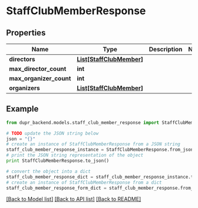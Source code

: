 # StaffClubMemberResponse


## Properties
Name | Type | Description | Notes
------------ | ------------- | ------------- | -------------
**directors** | [**List[StaffClubMember]**](StaffClubMember.md) |  | 
**max_director_count** | **int** |  | 
**max_organizer_count** | **int** |  | 
**organizers** | [**List[StaffClubMember]**](StaffClubMember.md) |  | 

## Example

```python
from dupr_backend.models.staff_club_member_response import StaffClubMemberResponse

# TODO update the JSON string below
json = "{}"
# create an instance of StaffClubMemberResponse from a JSON string
staff_club_member_response_instance = StaffClubMemberResponse.from_json(json)
# print the JSON string representation of the object
print StaffClubMemberResponse.to_json()

# convert the object into a dict
staff_club_member_response_dict = staff_club_member_response_instance.to_dict()
# create an instance of StaffClubMemberResponse from a dict
staff_club_member_response_form_dict = staff_club_member_response.from_dict(staff_club_member_response_dict)
```
[[Back to Model list]](../README.md#documentation-for-models) [[Back to API list]](../README.md#documentation-for-api-endpoints) [[Back to README]](../README.md)


